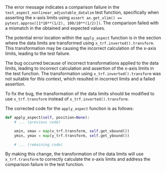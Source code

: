 The error message indicates a comparison failure in the `test_aspect_nonlinear_adjustable_datalim` test function, specifically when asserting the x-axis limits using `assert ax.get_xlim() == pytest.approx([1*10**(1/2), 100/10**(1/2)])`. The comparison failed with a mismatch in the obtained and expected values.

The potential error location within the `apply_aspect` function is in the section where the data limits are transformed using `x_trf.inverted().transform`. This transformation may be causing the incorrect calculation of the x-axis limits, leading to the test failure.

The bug occurred because of incorrect transformations applied to the data limits, leading to incorrect calculation and assertion of the x-axis limits in the test function. The transformation using `x_trf.inverted().transform` was not suitable for this context, which resulted in incorrect limits and a failed assertion.

To fix the bug, the transformation of the data limits should be modified to use `x_trf.transform` instead of `x_trf.inverted().transform`.

The corrected code for the `apply_aspect` function is as follows:

```python
def apply_aspect(self, position=None):
    # ... (previous code)

    xmin, xmax = map(x_trf.transform, self.get_xbound())
    ymin, ymax = map(y_trf.transform, self.get_ybound())

    # ... (remaining code)
```

By making this change, the transformation of the data limits will use `x_trf.transform` to correctly calculate the x-axis limits and address the comparison failure in the test function.